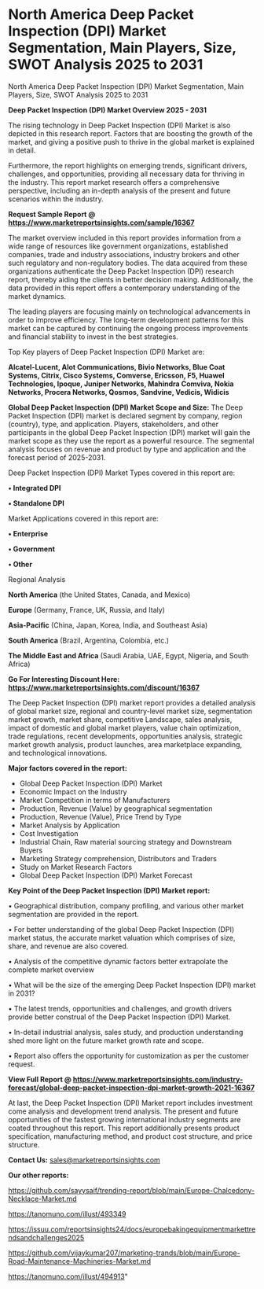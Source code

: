 # North America Deep Packet Inspection (DPI) Market Segmentation, Main Players, Size, SWOT Analysis 2025 to 2031
North America Deep Packet Inspection (DPI) Market Segmentation, Main Players, Size, SWOT Analysis 2025 to 2031

<Strong> Deep Packet Inspection (DPI) Market Overview 2025 - 2031</strong>

The rising technology in Deep Packet Inspection (DPI) Market is also depicted in this research report. Factors that are boosting the growth of the market, and giving a positive push to thrive in the global market is explained in detail.

Furthermore, the report highlights on emerging trends, significant drivers, challenges, and opportunities, providing all necessary data for thriving in the industry. This report market research offers a comprehensive perspective, including an in-depth analysis of the present and future scenarios within the industry.

<strong>Request Sample Report @ <a href=https://www.marketreportsinsights.com/sample/16367>https://www.marketreportsinsights.com/sample/16367</a></strong>

The market overview included in this report provides information from a wide range of resources like government organizations, established companies, trade and industry associations, industry brokers and other such regulatory and non-regulatory bodies. The data acquired from these organizations authenticate the Deep Packet Inspection (DPI) research report, thereby aiding the clients in better decision making. Additionally, the data provided in this report offers a contemporary understanding of the market dynamics.

The leading players are focusing mainly on technological advancements in order to improve efficiency. The long-term development patterns for this market can be captured by continuing the ongoing process improvements and financial stability to invest in the best strategies.

Top Key players of Deep Packet Inspection (DPI) Market are:

<strong>Alcatel-Lucent, Alot Communications, Bivio Networks, Blue Coat Systems, Citrix, Cisco Systems, Comverse, Ericsson, F5, Huawel Technologies, Ipoque, Juniper Networks, Mahindra Comviva, Nokia Networks, Procera Networks, Qosmos, Sandvine, Vedicis, Widicis</strong>

<strong><b>Global Deep Packet Inspection (DPI) Market Scope and Size:</b></strong>
The Deep Packet Inspection (DPI) market is declared segment by company, region (country), type, and application. Players, stakeholders, and other participants in the global Deep Packet Inspection (DPI) market will gain the market scope as they use the report as a powerful resource. The segmental analysis focuses on revenue and product by type and application and the forecast period of 2025-2031.

Deep Packet Inspection (DPI) Market Types covered in this report are:

<strong>• Integrated DPI

• Standalone DPI</strong>

Market Applications covered in this report are:

<strong>• Enterprise

• Government

• Other</strong> 

Regional Analysis

<strong>North America</strong> (the United States, Canada, and Mexico)

<strong>Europe</strong> (Germany, France, UK, Russia, and Italy)

<strong>Asia-Pacific</strong> (China, Japan, Korea, India, and Southeast Asia)

<strong>South America</strong> (Brazil, Argentina, Colombia, etc.)

<strong>The Middle East and Africa</strong> (Saudi Arabia, UAE, Egypt, Nigeria, and South Africa)

<strong>Go For Interesting Discount Here: <a href=https://www.marketreportsinsights.com/discount/16367>https://www.marketreportsinsights.com/discount/16367</a></strong>

The Deep Packet Inspection (DPI) market report provides a detailed analysis of global market size, regional and country-level market size, segmentation market growth, market share, competitive Landscape, sales analysis, impact of domestic and global market players, value chain optimization, trade regulations, recent developments, opportunities analysis, strategic market growth analysis, product launches, area marketplace expanding, and technological innovations.

<strong><b>Major factors covered in the report:</b></strong>
<ul>
  <li>Global Deep Packet Inspection (DPI) Market </li>
  <li>Economic Impact on the Industry</li>
  <li>Market Competition in terms of Manufacturers</li>
  <li>Production, Revenue (Value) by geographical segmentation</li>
  <li>Production, Revenue (Value), Price Trend by Type</li>
  <li>Market Analysis by Application</li>
  <li>Cost Investigation</li>
  <li>Industrial Chain, Raw material sourcing strategy and Downstream Buyers</li>
  <li>Marketing Strategy comprehension, Distributors and Traders</li>
  <li>Study on Market Research Factors</li>
  <li>Global Deep Packet Inspection (DPI) Market Forecast</li>
</ul>

<strong><b>Key Point of the Deep Packet Inspection (DPI) Market report:</b></strong>

• Geographical distribution, company profiling, and various other market segmentation are provided in the report.

• For better understanding of the global Deep Packet Inspection (DPI) market status, the accurate market valuation which comprises of size, share, and revenue are also covered.

• Analysis of the competitive dynamic factors better extrapolate the complete market overview

• What will be the size of the emerging Deep Packet Inspection (DPI) market in 2031?

• The latest trends, opportunities and challenges, and growth drivers provide better construal of the Deep Packet Inspection (DPI) Market.

• In-detail industrial analysis, sales study, and production understanding shed more light on the future market growth rate and scope.

• Report also offers the opportunity for customization as per the customer request.

<strong><b>View Full Report @ <a href=https://www.marketreportsinsights.com/industry-forecast/global-deep-packet-inspection-dpi-market-growth-2021-16367>https://www.marketreportsinsights.com/industry-forecast/global-deep-packet-inspection-dpi-market-growth-2021-16367</a></b></strong>


At last, the Deep Packet Inspection (DPI) Market report includes investment come analysis and development trend analysis. The present and future opportunities of the fastest growing international industry segments are coated throughout this report. This report additionally presents product specification, manufacturing method, and product cost structure, and price structure.

<strong>Contact Us:</strong>
sales@marketreportsinsights.com

<strong>Our other reports:</strong>

<a href=https://github.com/sayysaif/trending-report/blob/main/Europe-Chalcedony-Necklace-Market.md>https://github.com/sayysaif/trending-report/blob/main/Europe-Chalcedony-Necklace-Market.md</a>

<a href=https://tanomuno.com/illust/493349>https://tanomuno.com/illust/493349</a>

<a href=https://issuu.com/reportsinsights24/docs/europebakingequipmentmarkettrendsandchallenges2025>https://issuu.com/reportsinsights24/docs/europebakingequipmentmarkettrendsandchallenges2025</a>

<a href=https://github.com/vijaykumar207/marketing-trands/blob/main/Europe-Road-Maintenance-Machineries-Market.md>https://github.com/vijaykumar207/marketing-trands/blob/main/Europe-Road-Maintenance-Machineries-Market.md</a>

<a href=https://tanomuno.com/illust/494913>https://tanomuno.com/illust/494913</a>"

